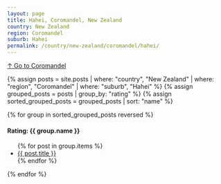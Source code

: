 ```yaml
---
layout: page
title: Hahei, Coromandel, New Zealand
country: New Zealand
region: Coromandel
suburb: Hahei
permalink: /country/new-zealand/coromandel/hahei/
---
```

[↑ Go to Coromandel](/country/new-zealand/coromandel/)

{% assign posts = site.posts | where: "country", "New Zealand" | where: "region", "Coromandel" | where: "suburb", "Hahei" %}
{% assign grouped_posts = posts | group_by: "rating" %}
{% assign sorted_grouped_posts = grouped_posts | sort: "name" %}

{% for group in sorted_grouped_posts reversed %}
  <h4>Rating: {{ group.name }}</h4>
  <ul>
    {% for post in group.items %}
      <li><a href="{{ post.url }}">{{ post.title }}</a></li>
    {% endfor %}
  </ul>
{% endfor %}

